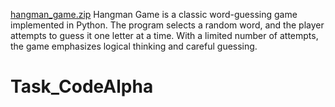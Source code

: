 [hangman_game.zip](https://github.com/user-attachments/files/22040862/hangman_game.zip)
Hangman Game is a classic word-guessing game implemented in Python. The program selects a random word, and the player attempts to guess it one letter at a time. With a limited number of attempts, the game emphasizes logical thinking and careful guessing.
# Task_CodeAlpha
